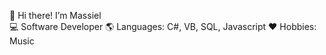 :raising_hand: Hi there! I’m Massiel  
:computer: Software Developer
:earth_americas: Languages: C#, VB, SQL, Javascript
:heart: Hobbies: Music 
